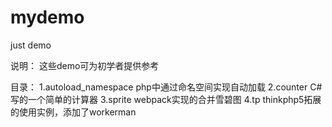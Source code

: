 # mydemo
just demo

说明：
这些demo可为初学者提供参考

目录：
1.autoload_namespace php中通过命名空间实现自动加载
2.counter C#写的一个简单的计算器
3.sprite webpack实现的合并雪碧图
4.tp thinkphp5拓展的使用实例，添加了workerman

